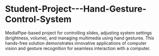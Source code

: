 # Student-Project---Hand-Gesture-Control-System
 MediaPipe-based project for controlling slides, adjusting system settings (brightness, volume), and managing multimedia using hand gestures. This hands-free solution demonstrates innovative applications of computer vision and gesture recognition for seamless interaction with a computer.
